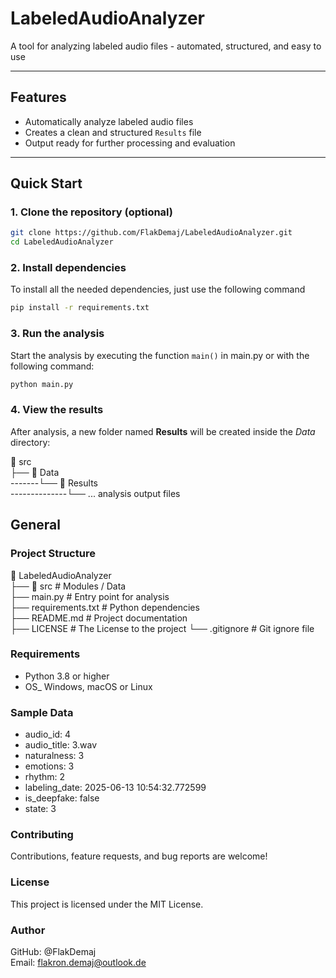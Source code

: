 # LabeledAudioAnalyzer

A tool for analyzing labeled audio files - automated, structured, and easy to use

---

## Features

- Automatically analyze labeled audio files
- Creates a clean and structured `Results` file
- Output ready for further processing and evaluation

---

## Quick Start

### 1. Clone the repository (optional)

```bash
git clone https://github.com/FlakDemaj/LabeledAudioAnalyzer.git
cd LabeledAudioAnalyzer
```

### 2. Install dependencies

To install all the needed dependencies, just use the following command

```bash
pip install -r requirements.txt
```

### 3. Run the analysis

Start the analysis by executing the function `main()` in main.py or with
the following command:

```bash
python main.py
```

### 4. View the results

After analysis, a new folder named **Results** will be created inside
the *Data* directory:

📁 src                 
├── 📁 Data  
-------└── 📁 Results  
--------------└── ... analysis output files


## General

### Project Structure

📁 LabeledAudioAnalyzer  
 ├── 📁 src                # Modules / Data  
 ├── main.py               # Entry point for analysis  
 ├── requirements.txt      # Python dependencies  
 ├── README.md             # Project documentation  
 ├── LICENSE               # The License to the project 
 └── .gitignore            # Git ignore file  
 
### Requirements
 
 * Python 3.8 or higher
 * OS_ Windows, macOS or Linux

### Sample Data
- audio_id: 4 
- audio_title: 3.wav
- naturalness: 3
- emotions: 3
- rhythm: 2
- labeling_date: 2025-06-13 10:54:32.772599
- is_deepfake: false
- state: 3  

### Contributing

Contributions, feature requests, and bug reports are welcome!

### License

This project is licensed under the MIT License.

### Author

GitHub: @FlakDemaj  
Email: flakron.demaj@outlook.de
